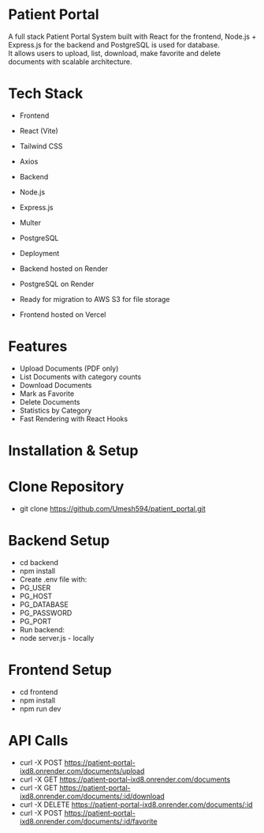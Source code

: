 # Patient Portal

A full stack Patient Portal System built with React for the frontend, Node.js + Express.js for the backend and PostgreSQL is used for database.  
It allows users to upload, list, download, make favorite and delete documents with scalable architecture.

# Tech Stack

- Frontend  
- React (Vite)  
- Tailwind CSS  
- Axios 

- Backend  
- Node.js  
- Express.js  
- Multer  
- PostgreSQL  

- Deployment  
- Backend hosted on Render  
- PostgreSQL on Render  
- Ready for migration to AWS S3 for file storage  
- Frontend hosted on Vercel  

# Features

- Upload Documents (PDF only)
- List Documents with category counts
- Download Documents
- Mark as Favorite
- Delete Documents
- Statistics by Category
- Fast Rendering with React Hooks

# Installation & Setup

# Clone Repository
- git clone https://github.com/Umesh594/patient_portal.git
# Backend Setup
- cd backend
- npm install
- Create .env file with:
- PG_USER
- PG_HOST
- PG_DATABASE
- PG_PASSWORD
- PG_PORT
- Run backend:
- node server.js - locally
# Frontend Setup
- cd frontend
- npm install
- npm run dev

# API Calls
- curl -X POST https://patient-portal-ixd8.onrender.com/documents/upload
- curl -X GET  https://patient-portal-ixd8.onrender.com/documents
- curl -X GET  https://patient-portal-ixd8.onrender.com/documents/:id/download
- curl -X DELETE https://patient-portal-ixd8.onrender.com/documents/:id
- curl -X POST https://patient-portal-ixd8.onrender.com/documents/:id/favorite
